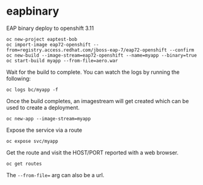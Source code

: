 # eapbinary
EAP binary deploy to openshift 3.11

```
oc new-project eaptest-bob
oc import-image eap72-openshift --from=registry.access.redhat.com/jboss-eap-7/eap72-openshift --confirm
oc new-build --image-stream=eap72-openshift --name=myapp --binary=true
oc start-build myapp --from-file=aero.war
```
Wait for the build to complete. You can watch the logs by running the following:
```
oc logs bc/myapp -f
```
Once the build completes, an imagestream will get created which can be
used to create a deployment.

```
oc new-app --image-stream=myapp
```
Expose the service via a route
```
oc expose svc/myapp
```
Get the route and visit the HOST/PORT reported with a web browser.

```
oc get routes
```

The ```--from-file=``` arg can also be a url.

